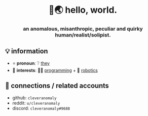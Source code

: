 <h1 align="center">👋🌏 hello, world.</h1>
<h3 align="center"><strong>an anomalous, misanthropic, peculiar and quirky human/realist/solipist.</strong></h3>

<h2>💡 information</h2>
<ul>
  <li>⭐ <strong>pronoun</strong>: ❔ <u>they</u></li>
  <li>🎯 <strong>interests</strong>: 👩‍💻 <u>programming</u> + 🤖 <u>robotics</u></li>
</ul>

<h2>🔗 connections / related accounts</h2>
<ul>
  <li>github: <code>cleveranomaly</code></li>
  <li>reddit: <code>u/cleveranomaly</code></li>
  <li>discord: <code>cleveranomaly#9688</code></li>
</ul>

